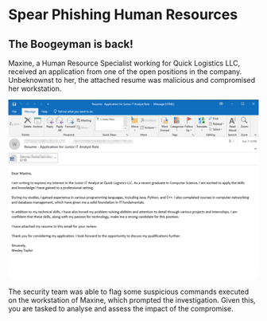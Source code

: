 # Spear Phishing Human Resources
## The Boogeyman is back!
Maxine, a Human Resource Specialist working for Quick Logistics LLC, received an application from one of the open positions in the company. Unbeknownst to her, the attached resume was malicious and compromised her workstation.


<div>
<img src="https://github.com/Modern-Wizard/Spear-Phishing-Human-Resources/blob/main/ss4.png" />
</div>

The security team was able to flag some suspicious commands executed on the workstation of Maxine, which prompted the investigation. Given this, you are tasked to analyse and assess the impact of the compromise.

